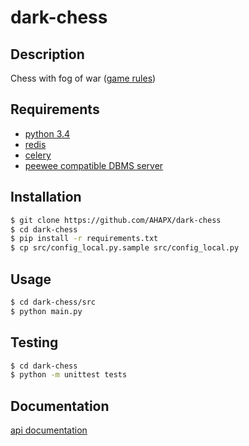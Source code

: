 # dark-chess

## Description
Chess with fog of war ([game rules](https://en.wikipedia.org/wiki/dark_chess))

## Requirements
- [python 3.4](https://www.python.org/download/releases/3.4.0/)
- [redis](http://redis.io/download)
- [celery](http://www.celeryproject.org/install/)
- [peewee compatible DBMS server](http://docs.peewee-orm.com/en/latest/peewee/database.html#vendor-specific-parameters)

## Installation
```bash
$ git clone https://github.com/AHAPX/dark-chess
$ cd dark-chess
$ pip install -r requirements.txt
$ cp src/config_local.py.sample src/config_local.py
```

## Usage
```bash
$ cd dark-chess/src
$ python main.py
```

## Testing
```bash
$ cd dark-chess
$ python -m unittest tests
```

## Documentation
[api documentation](docs/api.md)
